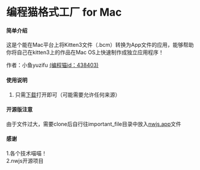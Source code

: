 # 编程猫格式工厂 for Mac

#### 简单介绍
这是个能在Mac平台上将Kitten3文件（.bcm）转换为App文件的应用，能够帮助你将自己在kitten3上的作品在Mac OS上快速制作成独立应用程序！

作者：小鱼yuzifu [(编程猫id：438403)](https://shequ.codemao.cn/user/438403)
#### 使用说明

1.  只需[下载](https://cloud.yuzifu.top/s/LeF9)打开即可（可能需要允许任何来源）

#### 开源版注意
由于文件过大，需要clone后自行往important_file目录中放入[nwjs.app](https://cloud.yuzifu.top/s/wqSj)文件
#### 感谢
1.各个技术喵喵！<br>
2.nwjs开源项目
